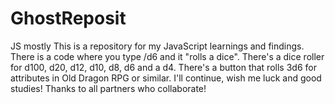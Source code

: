 # GhostReposit
JS mostly
This is a repository for my JavaScript learnings and findings. 
There is a code where you type /d6 and it "rolls a dice". 
There's a dice roller for d100, d20, d12, d10, d8, d6 and a d4.
There's a button that rolls 3d6 for attributes in Old Dragon RPG or similar.
I'll continue, wish me luck and good studies!
Thanks to all partners who collaborate!
